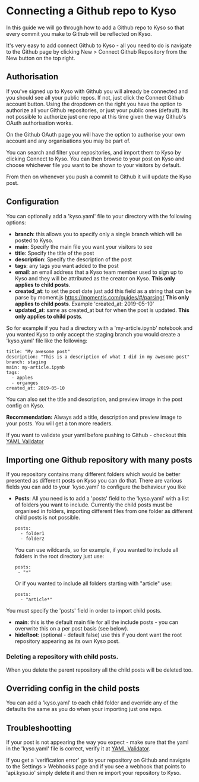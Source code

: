 # Connecting a Github repo to Kyso

In this guide we will go through how to add a Github repo to Kyso so that every commit you make to Github will be reflected on Kyso.

It's very easy to add connect Github to Kyso - all you need to do is navigate to the Github page by clicking New > Connect Github Repository from the New button on the top right.

## Authorisation

If you've signed up to Kyso with Github you will already be connected and you should see all your public repos.
If not, just click the Connect Github account button. Using the dropdown on the right you have the option
to authorize all your Github repositories, or just your public ones (default). Its not possible to authorize
just one repo at this time given the way Github's OAuth authorisation works.

On the Github OAuth page you will have the option to authorise your own account and any organisations you may be
part of.

You can search and filter your repositories, and import them to Kyso by clicking Connect to Kyso. You can then browse to your post on Kyso and choose whichever file you want to be shown to your visitors by default.

From then on whenever you push a commit to Github it will update the Kyso post.

## Configuration

You can optionally add a 'kyso.yaml' file to your directory with the following options:

- **branch**: this allows you to specify only a single branch which will be posted to Kyso.
- **main**: Specify the main file you want your visitors to see
- **title**: Specify the title of the post
- **description**: Specify the description of the post
- **tags**: any tags you want added to the post
- **email**:  an email address that a Kyso team member used to sign up to Kyso and they will be attributed as the creator on Kyso. __This only applies to child posts__.
- **created_at**: to set the post date just add this field as a string that can be parse by moment.js https://momentjs.com/guides/#/parsing/ __This only applies to child posts__. Example 'created_at: 2019-05-10'
- **updated_at**: same as created_at but for when the post is updated. __This only applies to child posts__.

So for example if you had a directory with a 'my-article.ipynb' notebook and you wanted Kyso to only accept the staging branch you would create a 'kyso.yaml' file like the following:

```
title: "My awesome post"
description: "This is a description of what I did in my awesome post"
branch: staging
main: my-article.ipynb
tags:
  - apples
  - organges
created_at: 2019-05-10
```

You can also set the title and description, and preview image in the post config on Kyso.

**Recommendation:** Always add a title, description and preview image to your posts. You will
get a ton more readers.

If you want to validate your yaml before pushing to Github - checkout this [YAML Validator](http://www.yamllint.com/)

## Importing one Github repository with many posts

If you repository contains many different folders which would be better presented
as different posts on Kyso you can do that. There are various fields you can add
to your 'kyso.yaml' to configure the behaviour you like

- **Posts**:  All you need is to add a 'posts' field
  to the 'kyso.yaml' with a list of folders you want to include. Currently the child
  posts must be organised in folders, importing different files from one folder as
  different child posts is not possible.

  ```
  posts:
    - folder1
    - folder2
  ```

  You can use wildcards, so for example, if you wanted to include all folders in the root directory just use:

  ```
  posts:
   - "*"
  ```

  Or if you wanted to include all folders starting with "article" use:

  ```
  posts:
    - "article*"
  ```

You must specify the 'posts' field in order to import child posts.

- **main**: this is the default main file for all the include posts - you can overwrite this on a per post basis (see below).
- **hideRoot**: (optional - default false) use this if you dont want the root repository appearing as its own Kyso post.

### Deleting a repository with child posts.

When you delete the parent repository all the child posts will be deleted too.

## Overriding config in the child posts

You can add a 'kyso.yaml' to each child folder and override any of the defaults the same as you do when your importing just one repo.

## Troubleshootting

If your post is not appearing the way you expect - make sure that the yaml in the 'kyso.yaml' file is correct, verify it
at [YAML Validator](http://www.yamllint.com/).

If you get a 'verification error' go to your repository on Github and navigate to the Settings > Webhooks page
and if you see a webhook that points to 'api.kyso.io' simply delete it and then re import your repository to Kyso.

